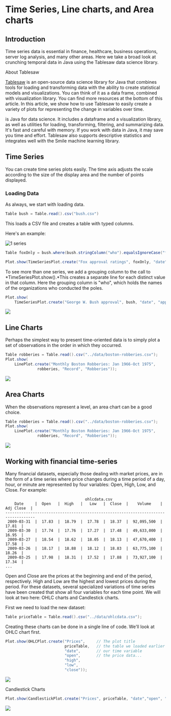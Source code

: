 # Time Series, Line charts, and Area charts 

## Introduction

Time series data is essential in finance, healthcare, business operations, server log analysis, and many other areas. Here we take a broad look at crunching temporal data in Java using the Tablesaw data science library. 

About Tablesaw

[Tablesaw](https://github.com/tlabs-data/tablesaw) is an open-source data science library for Java that combines tools for loading and transforming data with the ability to create statistical models and visualizations. You can think of it as a data frame, combined with visualization library. You can find more resources at the bottom of this article. In this article, we show how to use Tablesaw to easily create a variety of plots for representing the change in variables over time. 

 is Java for data science. It includes a dataframe and a visualization library, as well as utilities for loading, transforming, filtering, and summarizing data. It's fast and careful with memory. If you work with data in Java, it may save you time and effort. Tablesaw also supports descriptive statistics and integrates well with the Smile machine learning library. 

## Time Series

You can create time series plots easily. The time axis adjusts the scale according to the size of the display area and the number of points displayed. 

### Loading Data

As always, we start with loading data.

```java
Table bush = Table.read().csv("bush.csv")
```

This loads a CSV file and creates a table with typed columns.

Here's an example:

![1 series](https://tlabs-data.github.io/tablesaw/userguide/images/eda/bush_time_series.png)

```java
Table foxOnly = bush.where(bush.stringColumn("who").equalsIgnoreCase("fox"));

Plot.show(TimeSeriesPlot.create("Fox approval ratings", foxOnly, "date", "approval"));
```

To see more than one series, we add a grouping column to the call to *TimeSeriesPlot.show().*This creates a separate line for each distinct value in that column.  Here the grouping column is "who", which holds the names of the organizations who conducted the poles. 

```Java
Plot.show(
    TimeSeriesPlot.create("George W. Bush approval", bush, "date", "approval", "who"));
```

![](https://tlabs-data.github.io/tablesaw/userguide/images/eda/bush_time_series2.png)

## Line Charts

Perhaps the simplest way to present time-oriented data is to simply plot a set of  observations in the order in which they occurred.  

```Java
Table robberies = Table.read().csv("../data/boston-robberies.csv");
Plot.show(
    LinePlot.create("Monthly Boston Robberies: Jan 1966-Oct 1975", 
              robberies, "Record", "Robberies"));
```

![](https://tlabs-data.github.io/tablesaw/userguide/images/eda/robberies_line.png)

## Area Charts

When the observations represent a level, an area chart can be a good choice. 

```Java
Table robberies = Table.read().csv("../data/boston-robberies.csv");
Plot.show(
    LinePlot.create("Monthly Boston Robberies: Jan 1966-Oct 1975", 
              robberies, "Record", "Robberies"));
```

![](https://tlabs-data.github.io/tablesaw/userguide/images/eda/robberies_line.png)

## Working with financial time-series

Many financial datasets, especially those dealing with market prices, are in the form of a time series where price changes during a time period of a day, hour, or minute are represented by four variables: Open, High, Low, and Close. For example:

```
                                   ohlcdata.csv                                    
    Date     |  Open   |  High   |   Low   |  Close  |    Volume    |  Adj Close  |
-----------------------------------------------------------------------------------
 2009-03-31  |  17.83  |  18.79  |  17.78  |  18.37  |  92,095,500  |      17.81  |
 2009-03-30  |  17.74  |  17.76  |  17.27  |  17.48  |  49,633,000  |      16.95  |
 2009-03-27  |  18.54  |  18.62  |  18.05  |  18.13  |  47,670,400  |      17.58  |
 2009-03-26  |  18.17  |  18.88  |  18.12  |  18.83  |  63,775,100  |      18.26  |
 2009-03-25  |  17.98  |  18.31  |  17.52  |  17.88  |  73,927,100  |      17.34  |
...
```

Open and Close are the prices at the beginning and end of the period, respectively. High and Low are the highest and lowest prices during the period. For these datasets, several specialized variations of time series have been created that show all four variables for each time point. We will look at two here: OHLC charts and Candlestick charts.

First we need to load the new dataset:

```Java
Table priceTable = Table.read().csv("../data/ohlcdata.csv");
```

Creating these charts can be done in a single line of code. We'll look at OHLC chart first. 

```Java
Plot.show(OHLCPlot.create("Prices", 	// The plot title 
                          priceTable, 	// the table we loaded earlier
                          "date",		// our time variable
                          "open", 		// the price data...
                          "high", 
                          "low", 
                          "close"));
```

![](https://tlabs-data.github.io/tablesaw/userguide/images/eda/ohlc1.png)

Candlestick Charts

```Java
Plot.show(CandlestickPlot.create("Prices", priceTable, "date","open", "high", "low", "close"));
```

![](https://tlabs-data.github.io/tablesaw/userguide/images/eda/candlestick1.png)